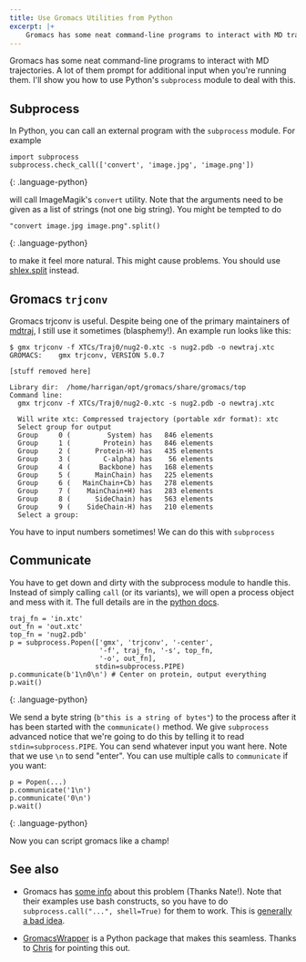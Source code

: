 ```yaml
---
title: Use Gromacs Utilities from Python
excerpt: |+
    Gromacs has some neat command-line programs to interact with MD trajectories. A lot of them prompt for additional input when you're running them. I'll show you how to use Python's `subprocess` module to deal with this.
---
```

    
Gromacs has some neat command-line programs to interact with MD trajectories. A lot of them prompt for additional input when you're running them. I'll show you how to use Python's `subprocess` module to deal with this.

## Subprocess

In Python, you can call an external program with the `subprocess` module. For example

    import subprocess
    subprocess.check_call(['convert', 'image.jpg', 'image.png'])
{: .language-python}

will call ImageMagik's `convert` utility. Note that the arguments need to be given as a list of strings (not one big string). You might be tempted to do

    "convert image.jpg image.png".split()
{: .language-python}

to make it feel more natural. This might cause problems. You should use [shlex.split](https://docs.python.org/3/library/shlex.html#shlex.split) instead. 

## Gromacs `trjconv`

Gromacs trjconv is useful. Despite being one of the primary maintainers of [mdtraj](http://mdtraj.org), I still use it sometimes (blasphemy!). An example run looks like this:

    $ gmx trjconv -f XTCs/Traj0/nug2-0.xtc -s nug2.pdb -o newtraj.xtc
    GROMACS:    gmx trjconv, VERSION 5.0.7

    [stuff removed here]

    Library dir:  /home/harrigan/opt/gromacs/share/gromacs/top
    Command line:
      gmx trjconv -f XTCs/Traj0/nug2-0.xtc -s nug2.pdb -o newtraj.xtc

      Will write xtc: Compressed trajectory (portable xdr format): xtc
      Select group for output
      Group     0 (         System) has   846 elements
      Group     1 (        Protein) has   846 elements
      Group     2 (      Protein-H) has   435 elements
      Group     3 (        C-alpha) has    56 elements
      Group     4 (       Backbone) has   168 elements
      Group     5 (      MainChain) has   225 elements
      Group     6 (   MainChain+Cb) has   278 elements
      Group     7 (    MainChain+H) has   283 elements
      Group     8 (      SideChain) has   563 elements
      Group     9 (    SideChain-H) has   210 elements
      Select a group:

You have to input numbers sometimes! We can do this with `subprocess`

## Communicate

You have to get down and dirty with the subprocess module to handle this. Instead of simply calling `call` (or its variants), we will open a process object and mess with it. The full details are in the [python docs](https://docs.python.org/3/library/subprocess.html).

    traj_fn = 'in.xtc'
    out_fn = 'out.xtc'
    top_fn = 'nug2.pdb'
    p = subprocess.Popen(['gmx', 'trjconv', '-center',
                          '-f', traj_fn, '-s', top_fn,
                          '-o', out_fn],
                         stdin=subprocess.PIPE)
    p.communicate(b'1\n0\n') # Center on protein, output everything
    p.wait()
{: .language-python}

We send a byte string (`b"this is a string of bytes"`) to the process after it has been started with the `communicate()` method. We give `subprocess` advanced notice that we're going to do this by telling it to read `stdin=subprocess.PIPE`. You can send whatever input you want here. Note that we use `\n` to send "enter". You can use multiple calls to `communicate` if you want:

    p = Popen(...)
    p.communicate('1\n')
    p.communicate('0\n')
    p.wait()
{: .language-python}


Now you can script gromacs like a champ!

## See also

 - Gromacs has [some info](http://www.gromacs.org/Documentation/How-tos/Using_Commands_in_Scripts) about this problem (Thanks Nate!). Note that their examples use bash constructs, so you have to do `subprocess.call("...", shell=True)` for them to work. This is [generally a bad idea](https://docs.python.org/3/library/subprocess.html#security-considerations).

 - [GromacsWrapper](http://gromacswrapper.readthedocs.io/en/latest/) is a Python package that makes this seamless. Thanks to [Chris](https://twitter.com/jsci/status/804500872269070336) for pointing this out.
